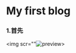 # My first blog

### 1.首先

<img scr=""![preview](https://user-images.githubusercontent.com/119172701/222883899-8933c641-f263-46ae-a197-6605badc8b77.jpg)>
